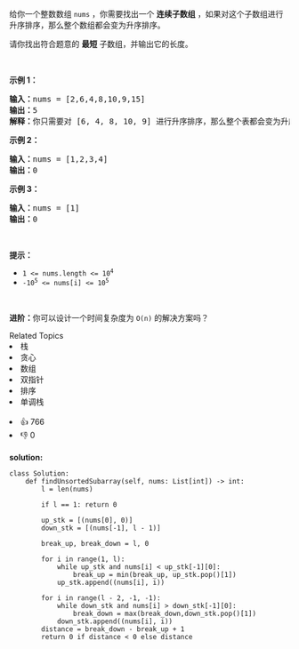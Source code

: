 <p>给你一个整数数组 <code>nums</code> ，你需要找出一个 <strong>连续子数组</strong> ，如果对这个子数组进行升序排序，那么整个数组都会变为升序排序。</p>

<p>请你找出符合题意的 <strong>最短</strong> 子数组，并输出它的长度。</p>

<p> </p>

<div class="original__bRMd">
<div>
<p><strong>示例 1：</strong></p>

<pre>
<strong>输入：</strong>nums = [2,6,4,8,10,9,15]
<strong>输出：</strong>5
<strong>解释：</strong>你只需要对 [6, 4, 8, 10, 9] 进行升序排序，那么整个表都会变为升序排序。
</pre>

<p><strong>示例 2：</strong></p>

<pre>
<strong>输入：</strong>nums = [1,2,3,4]
<strong>输出：</strong>0
</pre>

<p><strong>示例 3：</strong></p>

<pre>
<strong>输入：</strong>nums = [1]
<strong>输出：</strong>0
</pre>

<p> </p>

<p><strong>提示：</strong></p>

<ul>
	<li><code>1 <= nums.length <= 10<sup>4</sup></code></li>
	<li><code>-10<sup>5</sup> <= nums[i] <= 10<sup>5</sup></code></li>
</ul>

<p> </p>

<p><strong>进阶：</strong>你可以设计一个时间复杂度为 <code>O(n)</code> 的解决方案吗？</p>
</div>
</div>
<div><div>Related Topics</div><div><li>栈</li><li>贪心</li><li>数组</li><li>双指针</li><li>排序</li><li>单调栈</li></div></div><br><div><li>👍 766</li><li>👎 0</li></div> 
<br>
<strong> solution: </strong>

```python3
class Solution:
    def findUnsortedSubarray(self, nums: List[int]) -> int:
        l = len(nums)

        if l == 1: return 0

        up_stk = [(nums[0], 0)]
        down_stk = [(nums[-1], l - 1)]

        break_up, break_down = l, 0

        for i in range(1, l):
            while up_stk and nums[i] < up_stk[-1][0]:
                break_up = min(break_up, up_stk.pop()[1])
            up_stk.append((nums[i], i))

        for i in range(l - 2, -1, -1):
            while down_stk and nums[i] > down_stk[-1][0]:
                break_down = max(break_down,down_stk.pop()[1])
            down_stk.append((nums[i], i))
        distance = break_down - break_up + 1
        return 0 if distance < 0 else distance



```
  